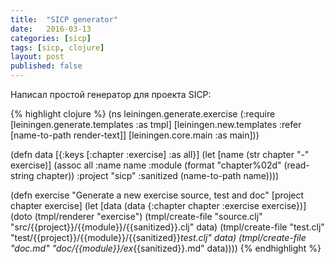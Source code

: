 ```yaml
---
title:  "SICP generator"
date:   2016-03-13
categories: [sicp]
tags: [sicp, clojure]
layout: post
published: false
---
```


Написал простой генератор для проекта SICP:

{% highlight clojure %}
(ns leiningen.generate.exercise
  (:require [leiningen.generate.templates :as tmpl]
            [leiningen.new.templates :refer [name-to-path render-text]]
            [leiningen.core.main :as main]))

(defn data
  [{:keys [:chapter :exercise] :as all}]
  (let [name (str chapter "-" exercise)]
    (assoc
     all
     :name name
     :module (format "chapter%02d" (read-string chapter))
     :project "sicp"
     :sanitized (name-to-path name))))

(defn exercise
  "Generate a new exercise source, test and doc"
  [project chapter exercise]
  (let [data (data {:chapter chapter :exercise exercise})]
    (doto (tmpl/renderer "exercise")
      (tmpl/create-file "source.clj" "src/{{project}}/{{module}}/{{sanitized}}.clj" data)
      (tmpl/create-file "test.clj" "test/{{project}}/{{module}}/{{sanitized}}_test.clj" data)
      (tmpl/create-file "doc.md" "doc/{{module}}/ex_{{sanitized}}.md" data))))
{% endhighlight %}
